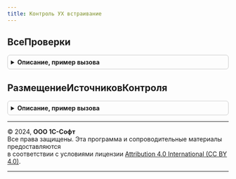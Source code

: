 ```yaml
---
title: Контроль УХ встраивание
---
```



## ВсеПроверки
<details style="margin: 1em 0; padding: 0.5em; border: 1px solid #ccc; border-radius: 6px;">

<summary style="font-weight: bold; cursor: pointer;">Описание, пример вызова</summary>

```bsl

// Регистрирует проверки
Процедура ВсеПроверки(ОбщиеМодулиКонтроля) Экспорт
```

Пример вызова
```bsl
КонтрольУХВстраивание.ВсеПроверки(ОбщиеМодулиКонтроля) 
```
</details>

## РазмещениеИсточниковКонтроля
<details style="margin: 1em 0; padding: 0.5em; border: 1px solid #ccc; border-radius: 6px;">

<summary style="font-weight: bold; cursor: pointer;">Описание, пример вызова</summary>

```bsl

//
Процедура РазмещениеИсточниковКонтроля(РазмещениеИсточников) Экспорт
```

Пример вызова
```bsl
КонтрольУХВстраивание.РазмещениеИсточниковКонтроля(РазмещениеИсточников) 
```
</details>

---

© 2024, **ООО 1С-Софт**  
Все права защищены. Эта программа и сопроводительные материалы предоставляются  
в соответствии с условиями лицензии [Attribution 4.0 International (CC BY 4.0)](https://creativecommons.org/licenses/by/4.0/legalcode).

---
